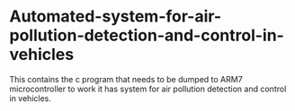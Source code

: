 # Automated-system-for-air-pollution-detection-and-control-in-vehicles
This contains the c program that needs to be dumped to ARM7 microcontroller to work it has system for air pollution detection and control in vehicles.
